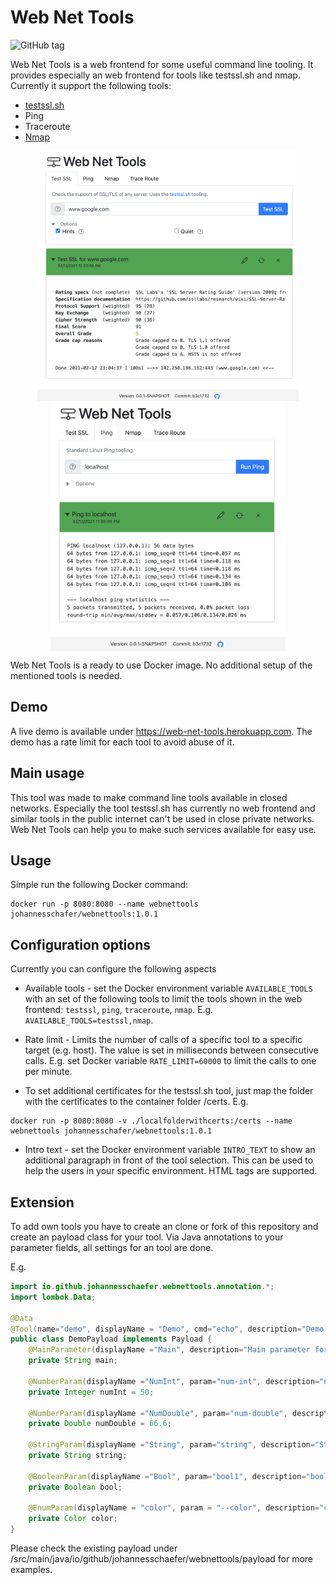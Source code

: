 # Web Net Tools
![GitHub tag](https://img.shields.io/github/tag/johannesschaefer/webnettools.svg)

Web Net Tools is a web frontend for some useful command line tooling. It provides especially an web frontend for tools like testssl.sh and nmap.
Currently it support the following tools:
* [testssl.sh](https://github.com/drwetter/testssl.sh)
* Ping
* Traceroute
* [Nmap](https://nmap.org)

<p align="center">
  <img align="center" style="display: inline" src="docs/testssl.png" alt="test ssl tooling" height="400" />
  <img align="center" style="display: inline" src="docs/ping.png" alt="ping tooling" height="400" />
</p>

Web Net Tools is a ready to use Docker image. No additional setup of the mentioned tools is needed.

## Demo

A live demo is available under https://web-net-tools.herokuapp.com.
The demo has a rate limit for each tool to avoid abuse of it.   

## Main usage

This tool was made to make command line tools available in closed networks.
Especially the tool testssl.sh has currently no web frontend and similar tools
in the public internet can't be used in close private networks. Web Net Tools
can help you to make such services available for easy use.

## Usage

Simple run the following Docker command:
```
docker run -p 8080:8080 --name webnettools johannesschafer/webnettools:1.0.1
```

## Configuration options

Currently you can configure the following aspects

* Available tools - set the Docker environment variable `AVAILABLE_TOOLS` with an set of the following tools to limit the tools shown in the web frontend: `testssl`, `ping`, `traceroute`, `nmap`. E.g. `AVAILABLE_TOOLS=testssl,nmap`.

* Rate limit - Limits the number of calls of a specific tool to a specific target (e.g. host). The value is set in milliseconds between consecutive calls. E.g. set Docker variable `RATE_LIMIT=60000` to limit the calls to one per minute.

* To set additional certificates for the testssl.sh tool, just map the folder with the certificates to the container folder /certs. E.g.
```
docker run -p 8080:8080 -v ./localfolderwithcerts:/certs --name webnettools johannesschafer/webnettools:1.0.1
```

* Intro text - set the Docker environment variable `INTRO_TEXT` to show an additional paragraph in front of the tool selection. This can be used to help the users in your specific environment. HTML tags are supported.

## Extension

To add own tools you have to create an clone or fork of this repository and create an 
payload class for your tool. Via Java annotations to your parameter fields, all
settings for an tool are done.

E.g.

```java
import io.github.johannesschaefer.webnettools.annotation.*;
import lombok.Data;

@Data
@Tool(name="demo", displayName = "Demo", cmd="echo", description="Demo for the tooling.")
public class DemoPayload implements Payload {
    @MainParameter(displayName ="Main", description="Main parameter for this tool.")
    private String main;

    @NumberParam(displayName ="NumInt", param="num-int", description="number integer demo ", min=0., max=100., step=1.)
    private Integer numInt = 50;

    @NumberParam(displayName ="NumDouble", param="num-double", description="number double demo ", min=0.1, max=99.9, step=.1)
    private Double numDouble = 66.6;

    @StringParam(displayName ="String", param="string", description="String demo", paramType = ParameterType.EQUALS)
    private String string;

    @BooleanParam(displayName ="Bool", param="bool1", description="boolean demo")
    private Boolean bool;

    @EnumParam(displayName = "color", param = "--color", description="color selection")
    private Color color;
}
```

Please check the existing payload under /src/main/java/io/github/johannesschaefer/webnettools/payload for more examples.